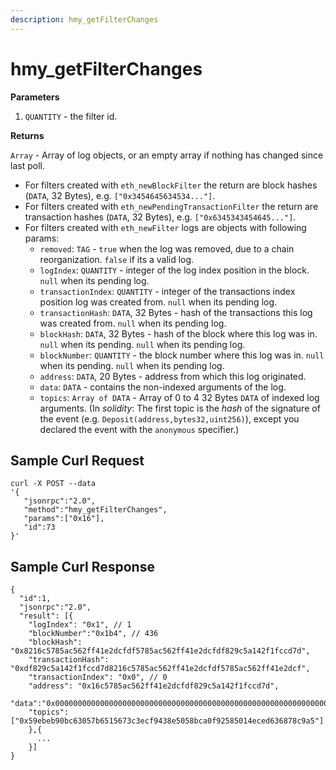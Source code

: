 ```yaml
---
description: hmy_getFilterChanges
---
```


# hmy\_getFilterChanges

**Parameters**

1. `QUANTITY` - the filter id.

**Returns**

`Array` - Array of log objects, or an empty array if nothing has changed since last poll.

* For filters created with `eth_newBlockFilter` the return are block hashes \(`DATA`, 32 Bytes\), e.g. `["0x3454645634534..."]`.
* For filters created with `eth_newPendingTransactionFilter` the return are transaction hashes \(`DATA`, 32 Bytes\), e.g. `["0x6345343454645..."]`.
* For filters created with `eth_newFilter` logs are objects with following params:
  * `removed`: `TAG` - `true` when the log was removed, due to a chain reorganization. `false` if its a valid log.
  * `logIndex`: `QUANTITY` - integer of the log index position in the block. `null` when its pending log.
  * `transactionIndex`: `QUANTITY` - integer of the transactions index position log was created from. `null` when its pending log.
  * `transactionHash`: `DATA`, 32 Bytes - hash of the transactions this log was created from. `null` when its pending log.
  * `blockHash`: `DATA`, 32 Bytes - hash of the block where this log was in. `null` when its pending. `null` when its pending log.
  * `blockNumber`: `QUANTITY` - the block number where this log was in. `null` when its pending. `null` when its pending log.
  * `address`: `DATA`, 20 Bytes - address from which this log originated.
  * `data`: `DATA` - contains the non-indexed arguments of the log.
  * `topics`: `Array of DATA` - Array of 0 to 4 32 Bytes `DATA` of indexed log arguments. \(In _solidity_: The first topic is the _hash_ of the signature of the event \(e.g. `Deposit(address,bytes32,uint256)`\), except you declared the event with the `anonymous` specifier.\)

## Sample Curl Request

```text
curl -X POST --data 
'{
   "jsonrpc":"2.0",
   "method":"hmy_getFilterChanges",
   "params":["0x16"],
   "id":73
}'
```

## Sample Curl Response

```text
{
  "id":1,
  "jsonrpc":"2.0",
  "result": [{
    "logIndex": "0x1", // 1
    "blockNumber":"0x1b4", // 436
    "blockHash": "0x8216c5785ac562ff41e2dcfdf5785ac562ff41e2dcfdf829c5a142f1fccd7d",
    "transactionHash":  "0xdf829c5a142f1fccd7d8216c5785ac562ff41e2dcfdf5785ac562ff41e2dcf",
    "transactionIndex": "0x0", // 0
    "address": "0x16c5785ac562ff41e2dcfdf829c5a142f1fccd7d",
    "data":"0x0000000000000000000000000000000000000000000000000000000000000000",
    "topics": ["0x59ebeb90bc63057b6515673c3ecf9438e5058bca0f92585014eced636878c9a5"]
    },{
      ...
    }]
}
```

